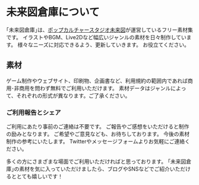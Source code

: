 # 未来図倉庫について
｢未来図倉庫｣は、[ポップカルチャースタジオ未来図](https://pcs-miraizu.com/)が運営しているフリー素材集です。
イラストやBGM、Live2Dなど幅広いジャンルの素材を日々制作しています。
様々なニーズに対応できるよう、更新していきます。
お役立てください。

## 素材
ゲーム制作やウェブサイト、印刷物、企画書など、利用規約の範囲内であれば商用･非商用を問わず無料でご利用いただけます。
素材データはジャンルによって、それぞれの形式が異なります。ご了承ください。

### ご利用報告とシェア
ご利用にあたり事前のご連絡は不要です。
ご報告やご感想をいただけると制作の励みとなります。
ご希望やご意見なども、お待ちしております。
今後の素材制作の参考にいたします。
Twitterやメッセージフォームよりお気軽にご連絡ください。

多くの方にさまざまな場面でご利用いただければと思っております。
｢未来図倉庫｣の素材を気に入っていただけましたら、ブログやSNSなどでご紹介いただけるととても嬉しいです！
